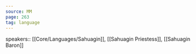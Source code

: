 ```yaml
---
source: MM
page: 263
tag: language
---
```


speakers:: [[Core/Languages/Sahuagin]], [[Sahuagin Priestess]], [[Sahuagin Baron]]

